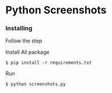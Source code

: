 # Python Screenshots

### Installing

Follow the step

Install All package
```
$ pip install -r requirements.txt
```

Run 
```
$ python screenshots.py
```